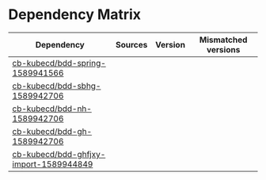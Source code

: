 # Dependency Matrix

Dependency | Sources | Version | Mismatched versions
---------- | ------- | ------- | -------------------
[cb-kubecd/bdd-spring-1589941566](https://github.com/cb-kubecd/bdd-spring-1589941566.git) |  | []() | 
[cb-kubecd/bdd-sbhg-1589942706](https://github.com/cb-kubecd/bdd-sbhg-1589942706.git) |  | []() | 
[cb-kubecd/bdd-nh-1589942706](https://github.com/cb-kubecd/bdd-nh-1589942706.git) |  | []() | 
[cb-kubecd/bdd-gh-1589942706](https://github.com/cb-kubecd/bdd-gh-1589942706.git) |  | []() | 
[cb-kubecd/bdd-ghfjxy-import-1589944849](https://github.com/cb-kubecd/bdd-ghfjxy-import-1589944849.git) |  | []() | 
